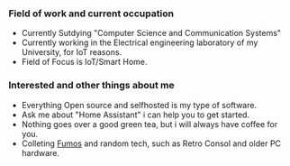 <!-- ## Hi there 👋 -->
### Field of work and current occupation
- Currently Sutdying "Computer Science and Communication Systems"
- Currently working in the Electrical engineering laboratory of my University, for IoT reasons.
- Field of Focus is IoT/Smart Home.

### Interested and other things about me
- Everything Open source and selfhosted is my type of software.
- Ask me about "Home Assistant" i can help you to get started.
- Nothing goes over a good green tea, but i will always have coffee for you.
- Colleting [Fumos](https://fumo.website/) and random tech, such as Retro Consol and older PC hardware.
<!--
**T-Blitz/T-Blitz** is a ✨ _special_ ✨ repository because its `README.md` (this file) appears on your GitHub profile.

Here are some ideas to get you started:

- 🔭 I’m currently working on ...
- 🌱 I’m currently learning ...
- 👯 I’m looking to collaborate on ...
- 🤔 I’m looking for help with ...
- 💬 Ask me about ...
- 📫 How to reach me: ...
- 😄 Pronouns: ...
- ⚡ Fun fact: ...
-->
